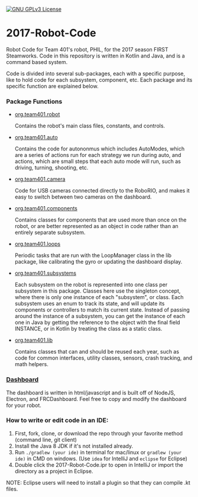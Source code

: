[![GNU GPLv3 License](https://img.shields.io/badge/License-GNU%20GPLv3-green.svg)](https://github.com/team401/2017-Robot-Code/blob/master/LICENSE)

# 2017-Robot-Code
Robot Code for Team 401's robot, PHIL, for the 2017 season FIRST Steamworks. Code in this repository is written in Kotlin and Java, and is a command based system.

Code is divided into several sub-packages, each with a specific purpose, like to hold code for each subsystem, component, etc. Each package and its specific function are explained below.


### Package Functions
* [org.team401.robot](/src/main/java/org/team401/robot)

    Contains the robot's main class files, constants, and controls.
    
* [org.team401.auto](/src/main/java/org/team401/robot/auto)

    Contains the code for autononmus which includes AutoModes, which are a series of actions run for each strategy we run during auto, and actions, which are small steps that each auto mode will run, such as driving, turning, shooting, etc.
    
* [org.team401.camera](/src/main/java/org/team401/robot/camera)

    Code for USB cameras connected directly to the RoboRIO, and makes it easy to switch between two cameras on the dashboard.
    
* [org.team401.components](/src/main/java/org/team401/robot/components)

    Contains classes for components that are used more than once on the robot, or are better represented as an object in code rather than an entirely separate subsystem.
    
* [org.team401.loops](/src/main/java/org/team401/robot/loops)

    Periodic tasks that are run with the LoopManager class in the lib package, like calibrating the gyro or updating the dashboard display.
    
* [org.team401.subsystems](/src/main/java/org/team401/robot/subsystems)

    Each subsystem on the robot is represented into one class per subsystem in this package. Classes here use the singleton concept, where there is only one instance of each "subsystem", or class. Each subsystem uses an enum to track its state, and will update its components or controllers to match its current state. Instead of passing around the instance of a subsystem, you can get the instance of each one in Java by getting the reference to the object with the final field INSTANCE, or in Kotlin by treating the class as a static class.
    
* [org.team401.lib](/src/main/java/org/team401/lib)

    Contains classes that can and should be reused each year, such as code for common interfaces, utility classes, sensors, crash tracking, and math helpers.
    
### [Dashboard](/dash)
The dashboard is written in html/javascript and is built off of NodeJS, Electron, and FRCDashboard. Feel free to copy and modify the dashboard for your robot.


### How to write or edit code in an IDE:
1. First, fork, clone, or download the repo through your favorite method (command line, git client)
2. Install the Java 8 JDK if it's not installed already.
3. Run `./gradlew (your ide)` in terminal for mac/linux or `gradlew (your ide)` in CMD on windows. (Use `idea` for IntelliJ and `eclipse` for Eclipse)
4. Double click the 2017-Robot-Code.ipr to open in IntelliJ or import the directory as a project in Eclipse.

NOTE: Eclipse users will need to install a plugin so that they can compile .kt files.
